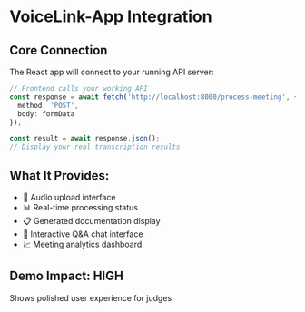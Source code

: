 # VoiceLink-App Integration

## Core Connection
The React app will connect to your running API server:

```typescript
// Frontend calls your working API
const response = await fetch('http://localhost:8000/process-meeting', {
  method: 'POST',
  body: formData
});

const result = await response.json();
// Display your real transcription results
```

## What It Provides:
- 🎤 Audio upload interface
- 📊 Real-time processing status  
- 📋 Generated documentation display
- 💬 Interactive Q&A chat interface
- 📈 Meeting analytics dashboard

## Demo Impact: HIGH
Shows polished user experience for judges
